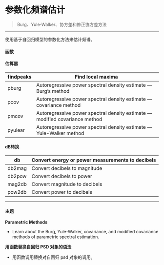 # 参数化频谱估计
> Burg、Yule-Walker、协方差和修正协方差方法
***
使用基于自回归模型的参数化方法来估计频谱。
#### 函数
#### 估算器
findpeaks |	Find local maxima
---------- | -------------
pburg |	Autoregressive power spectral density estimate — Burg’s method
pcov |	Autoregressive power spectral density estimate — covariance method
pmcov |	Autoregressive power spectral density estimate — modified covariance method
pyulear |	Autoregressive power spectral density estimate — Yule-Walker method
#### dB转换
db|	Convert energy or power measurements to decibels
---------- | -------------
db2mag|	Convert decibels to magnitude
db2pow|	Convert decibels to power
mag2db|	Convert magnitude to decibels
pow2db|	Convert power to decibels
***
#### 主题  
**Parametric Methods**
- Learn about the Burg, Yule-Walker, covariance, and modified covariance methods of parametric spectral estimation.

**用函数替换自回归 PSD 对象的语法**
- 用函数调用替换对自回归 psd 对象的调用。